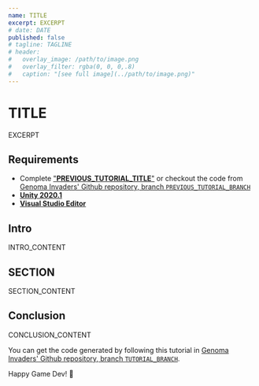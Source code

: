 ```yaml
---
name: TITLE
excerpt: EXCERPT
# date: DATE
published: false
# tagline: TAGLINE
# header:
#   overlay_image: /path/to/image.png
#   overlay_filter: rgba(0, 0, 0,.8)
#   caption: "[see full image](../path/to/image.png)"
---
```



# TITLE

EXCERPT


## Requirements

- Complete ["**PREVIOUS_TUTORIAL_TITLE**"](../_tutorials/PREVIOUS_TUTORIAL_MD) or checkout the code from [Genoma Invaders' Github repository, branch `PREVIOUS_TUTORIAL_BRANCH`](https://github.com/GenomaGames/genoma-invaders/tree/PREVIOUS_TUTORIAL_BRANCH)
- [**Unity 2020.1**](https://store.unity.com/download?ref=personal)
- [**Visual Studio Editor**](https://visualstudio.microsoft.com/vs/)


## Intro

INTRO_CONTENT


## SECTION

SECTION_CONTENT


## Conclusion

CONCLUSION_CONTENT


You can get the code generated by following this tutorial in [Genoma Invaders' Github repository, branch `TUTORIAL_BRANCH`](https://github.com/GenomaGames/genoma-invaders/tree/TUTORIAL_BRANCH).

Happy Game Dev! :space_invader:
